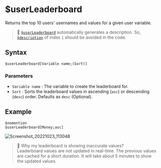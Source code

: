# $userLeaderboard
Returns the top 10 users' usernames and values for a given user variable.

> 📌 [`$userLeaderboard`](./userLeaderboard.md) automatically generates a description. So, [`$description`](./description.md) of index `1` should be avoided in the code.

## Syntax
```
$userLeaderboard[Variable name;(Sort)]
```

### Parameters
- `Variable name` : The variable to create the leaderboard for.
- `Sort` : Sorts the leaderboard values in ascending (`asc`) or descending (`desc`) order. Defaults as `desc` (Optional).

## Example
```
$nomention
$userLeaderboard[Money;asc]
```
![Screenshot_20221023_113048](https://user-images.githubusercontent.com/95774950/197376578-309895b3-4e37-44c8-8bcc-acb73578fe78.png)

> 📌 Why my leaderboard is showing inaccurate values?\
Leaderboard values are not updated in real-time. The previous values are cached for a short duration. It will take about 5 minutes to show the updated values.
